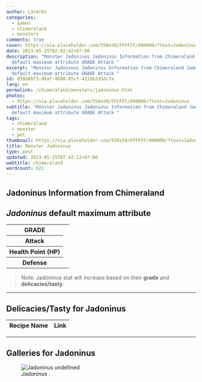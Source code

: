 ```yaml
---
author: L3n4r0x
categories:
  - games
  - chimeraland
  - monsters
comments: true
cover: https://via.placeholder.com/550x50/FFFFFF/000000/?text=Jadoninus
date: 2023-05-25T02:02:42+07:00
description: "Monster Jadoninus Jadoninus Information from Chimeraland Jadoninus
  default maximum attribute GRADE Attack "
excerpt: "Monster Jadoninus Jadoninus Information from Chimeraland Jadoninus
  default maximum attribute GRADE Attack "
id: 958b86f3-d8af-4888-85cf-4219b2d3dc7a
lang: en
permalink: /chimeraland/monsters/jadoninus.html
photos:
  - https://via.placeholder.com/550x50/FFFFFF/000000/?text=Jadoninus
subtitle: "Monster Jadoninus Jadoninus Information from Chimeraland Jadoninus
  default maximum attribute GRADE Attack "
tags:
  - chimeraland
  - monster
  - pet
thumbnail: https://via.placeholder.com/550x50/FFFFFF/000000/?text=Jadoninus
title: Monster Jadoninus
type: post
updated: 2023-05-25T07:42:12+07:00
webtitle: chimeraland
wordcount: 621
---
```


<link
  rel="stylesheet"
  href="https://rawcdn.githack.com/dimaslanjaka/Web-Manajemen/870a349/css/bootstrap-5-3-0-alpha3-wrapper.css"
/>
<section id="bootstrap-wrapper">
  <div data-bs-theme="dark">
    <h2>Jadoninus Information from Chimeraland</h2>
    <h2 id="attribute"><i>Jadoninus</i> default maximum attribute</h2>
    <div class="row">
      <div class="col mb-2">
        <div class="card">
          <div class="card-body">
            <table>
              <tr>
                <th>GRADE</th>
                <td><br /></td>
              </tr>
              <tr>
                <th>Attack</th>
                <td></td>
              </tr>
              <tr>
                <th>Health Point (HP)</th>
                <td></td>
              </tr>
              <tr>
                <th>Defense</th>
                <td></td>
              </tr>
            </table>
          </div>
        </div>
      </div>
    </div>
    <blockquote class="bd-callout bd-callout-warning">
      Note: Jadoninus stat will increase based on their <b>grade</b> and
      <b>delicacies/tasty</b>.
    </blockquote>
    <hr />
    <h2 id="delicacies">Delicacies/Tasty for Jadoninus</h2>
    <div class="card">
      <div class="card-body">
        <div class="table-responsive">
          <table class="table table-striped">
            <thead>
              <tr>
                <th>Recipe Name</th>
                <th>Link</th>
              </tr>
            </thead>
            <tbody></tbody>
          </table>
        </div>
      </div>
    </div>
    <hr />
    <div id="gallery">
      <h2>Galleries for Jadoninus</h2>
      <div class="row">
        <div class="col-lg-6 col-12">
          <figure>
            <img
              src="https://www.webmanajemen.com/undefined"
              alt="Jadoninus undefined"
            />
            <figcaption style="word-wrap: break-word">
              <i>Jadoninus</i> .
            </figcaption>
          </figure>
        </div>
      </div>
    </div>
  </div>
</section>